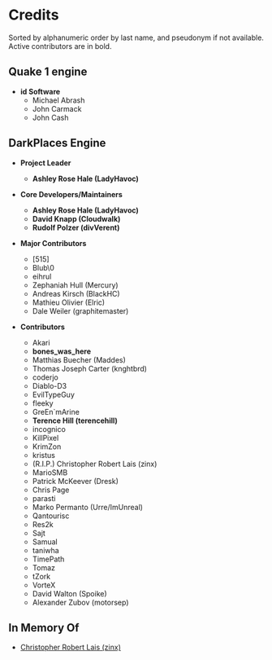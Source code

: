 Credits
===============================================================================

Sorted by alphanumeric order by last name, and pseudonym if not available. Active contributors are in bold.

**Quake 1 engine**
-------------------------------------------------------------------------------

* **id Software**
	* Michael Abrash
	* John Carmack
	* John Cash

**DarkPlaces Engine**
-------------------------------------------------------------------------------

* **Project Leader** 
	* **Ashley Rose Hale (LadyHavoc)**

* **Core Developers/Maintainers**
	* **Ashley Rose Hale (LadyHavoc)**
	* **David Knapp (Cloudwalk)**
	* **Rudolf Polzer (divVerent)**

* **Major Contributors**
	* [515]
	* Blub\0
	* eihrul
	* Zephaniah Hull (Mercury)
	* Andreas Kirsch (BlackHC)
	* Mathieu Olivier (Elric)
	* Dale Weiler (graphitemaster)

* **Contributors**
	* Akari
	* **bones_was_here**
	* Matthias Buecher (Maddes)
	* Thomas Joseph Carter (knghtbrd)
	* coderjo
	* Diablo-D3
	* EvilTypeGuy
	* fleeky
	* GreEn`mArine
	* **Terence Hill (terencehill)**
	* incognico
	* KillPixel
	* KrimZon
	* kristus
	* (R.I.P.) Christopher Robert Lais (zinx)
	* MarioSMB
	* Patrick McKeever (Dresk)
	* Chris Page
	* parasti
	* Marko Permanto (Urre/ImUnreal)
	* Qantourisc
	* Res2k
	* Sajt
	* Samual
	* taniwha
	* TimePath
	* Tomaz
	* tZork
	* VorteX
	* David Walton (Spoike)
	* Alexander Zubov (motorsep)

**In Memory Of**
-------------------------------------------------------------------------------
* [Christopher Robert Lais (zinx)](http://obits.al.com/obituaries/birmingham/obituary.aspx?n=christopher-robert-lais&pid=186080667)